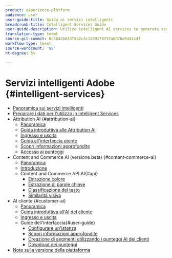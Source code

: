 ```yaml
---
product: experience-platform
audience: user
user-guide-title: Guida ai servizi intelligenti
breadcrumb-title: Intelligent Services Guide
user-guide-description: Utilize intelligent AI services to generate scores, discover insights, and create segments from your marketing events data.
translation-type: tm+mt
source-git-commit: 0c5842b843f5a2c3c1209178237a0d7ba0441c4f
workflow-type: tm+mt
source-wordcount: '88'
ht-degree: 5%

---
```



# Servizi intelligenti  Adobe {#intelligent-services}

* [Panoramica sui servizi intelligenti](home.md)
* [Preparare i dati per l&#39;utilizzo in Intelligent Services](data-preparation.md)
* Attribution AI  {#attribution-ai}
   * [Panoramica](attribution-ai/overview.md)
   * [Guida introduttiva alle Attribution AI](attribution-ai/getting-started.md)
   * [Ingresso e uscita](attribution-ai/input-output.md)
   * [Guida all&#39;interfaccia utente](attribution-ai/user-guide.md)
   * [Scopri informazioni approfondite](attribution-ai/discover-insights.md)
   * [Accesso ai punteggi](attribution-ai/download-scores.md)
* Content and Commerce AI (versione beta) {#content-commerce-ai}
   * [Panoramica](content-commerce-ai/overview.md)
   * [Introduzione](content-commerce-ai/getting-started.md)
   * Content and Commerce API AI{#api}
      * [Estrazione colore](content-commerce-ai/api/color-extraction.md)
      * [Estrazione di parole chiave](content-commerce-ai/api/keyword-extraction.md)
      * [Classificazione del testo](content-commerce-ai/api/text-classification.md)
      * [Similarità visiva](content-commerce-ai/api/visual-similarity.md)
* AI cliente {#customer-ai}
   * [Panoramica](customer-ai/overview.md)
   * [Guida introduttiva all&#39;AI del cliente](customer-ai/getting-started.md)
   * [Ingresso e uscita](customer-ai/input-output.md)
   * Guide dell&#39;interfaccia{#user-guide}
      * [Configurare un&#39;istanza](customer-ai/user-guide/configure.md)
      * [Scopri informazioni approfondite](customer-ai/user-guide/discover-insights.md)
      * [Creazione di segmenti utilizzando i punteggi AI dei clienti](customer-ai/user-guide/create-segment.md)
      * [Download dei punteggi](customer-ai/user-guide/download-scores.md)
* [Note sulla versione della piattaforma](https://www.adobe.com/go/platform-release-notes-en)
